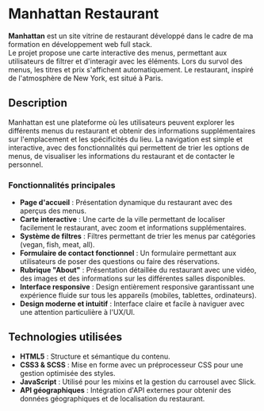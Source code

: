 # Manhattan Restaurant

**Manhattan** est un site vitrine de restaurant développé dans le cadre de ma formation en développement web full stack.  
Le projet propose une carte interactive des menus, permettant aux utilisateurs de filtrer et d'interagir avec les éléments. 
Lors du survol des menus, les titres et prix s'affichent automatiquement. Le restaurant, inspiré de l'atmosphère de New York, est situé à Paris.

## Description

Manhattan est une plateforme où les utilisateurs peuvent explorer les différents menus du restaurant et obtenir des informations supplémentaires sur l'emplacement et les spécificités du lieu. 
La navigation est simple et interactive, avec des fonctionnalités qui permettent de trier les options de menus, de visualiser les informations du restaurant et de contacter le personnel.

### Fonctionnalités principales

- **Page d'accueil** : Présentation dynamique du restaurant avec des aperçus des menus.
- **Carte interactive** : Une carte de la ville permettant de localiser facilement le restaurant, avec zoom et informations supplémentaires.
- **Système de filtres** : Filtres permettant de trier les menus par catégories (vegan, fish, meat, all).
- **Formulaire de contact fonctionnel** : Un formulaire permettant aux utilisateurs de poser des questions ou faire des réservations.
- **Rubrique "About"** : Présentation détaillée du restaurant avec une vidéo, des images et des informations sur les différentes salles disponibles.
- **Interface responsive** : Design entièrement responsive garantissant une expérience fluide sur tous les appareils (mobiles, tablettes, ordinateurs).
- **Design moderne et intuitif** : Interface claire et facile à naviguer avec une attention particulière à l'UX/UI.

## Technologies utilisées

- **HTML5** : Structure et sémantique du contenu.
- **CSS3 & SCSS** : Mise en forme avec un préprocesseur CSS pour une gestion optimisée des styles.
- **JavaScript** : Utilisé pour les mixins et la gestion du carrousel avec Slick.
- **API géographiques** : Intégration d'API externes pour obtenir des données géographiques et de localisation du restaurant.
